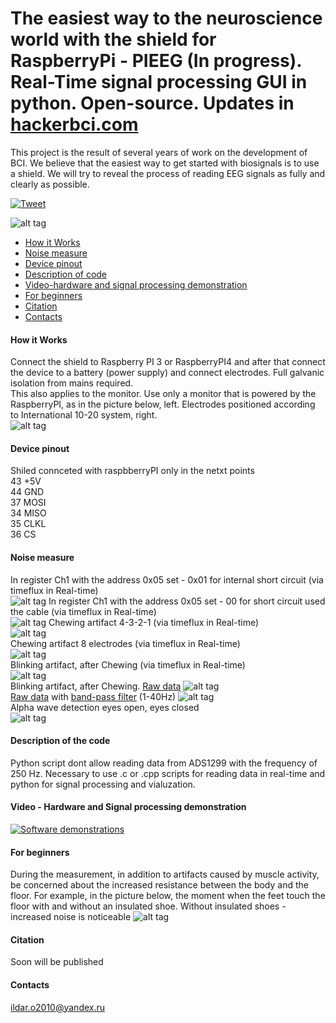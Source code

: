 # The easiest way to the neuroscience world with the shield for RaspberryPi - PIEEG (In progress). Real-Time signal processing GUI in python.  Open-source.  Updates in [hackerbci.com](https://www.hackerbci.com/)
This project is the result of several years of work on the development of BCI. We believe that the easiest way to get started with biosignals is to use a shield.
We will try to reveal the process of reading EEG signals as fully and clearly as possible. 

[![Tweet](https://img.shields.io/twitter/url/http/shields.io.svg?style=social)](https://twitter.com/intent/tweet?text=DIY%20Brain-Computer%20%20interface%20PIEEG%20&url=https://github.com/Ildaron/EEGwithRaspberryPI&hashtags=RaspberryPI,EEG,python,opensource)

![alt tag](https://github.com/Ildaron/EEGwithRaspberryPI/blob/master/Supplementary%20files/Fig.3.jpg "general view")​

-  [How it Works](https://github.com/Ildaron/EEGwithRaspberryPI/blob/master/README.md#how-it-works)
-  [Noise measure](https://github.com/Ildaron/EEGwithRaspberryPI#noise-measure)
-  [Device pinout](https://github.com/Ildaron/EEGwithRaspberryPI/blob/master/README.md#device-pinout)   
-  [Description of code](https://github.com/Ildaron/EEGwithRaspberryPI/blob/master/README.md#description-of-code)
-  [Video-hardware and signal processing demonstration](https://github.com/Ildaron/EEGwithRaspberryPI/blob/master/README.md#video---hardware-and-signal-processing-demonstration) 
-  [For beginners](https://github.com/Ildaron/EEGwithRaspberryPI/blob/master/README.md#for-beginners)        
-  [Citation](https://github.com/Ildaron/EEGwithRaspberryPI/blob/master/README.md#citation)   
-  [Contacts](https://github.com/Ildaron/ironbci/blob/master/README.md#8-contacts)  

#### How it Works   
Connect the shield to Raspberry PI 3 or RaspberryPI4 and after that connect the device to a battery (power supply) and connect electrodes.
Full galvanic isolation from mains required.  
This also applies to the monitor. Use only a monitor that is powered by the RaspberryPI, as in the picture below, left. Electrodes positioned according to International 10-20 system, right.    
![alt tag](https://github.com/Ildaron/EEGwithRaspberryPI/blob/master/Supplementary%20files/fig.7.bmp "general view")​

#### Device pinout  
Shiled connceted with raspbberryPI only in the netxt points     
  43  +5V  
  44  GND  
  37  MOSI  
  34  MISO  
  35  CLKL  
  36  CS  
  
#### Noise measure
In register Ch1 with the address 0x05 set - 0x01 for internal short circuit (via timeflux in Real-time)  
![alt tag](https://github.com/Ildaron/EEGwithRaspberryPI/blob/master/Supplementary%20files/noise/img_2.jpg "general view")​
In register Ch1 with the address 0x05 set - 00 for  short circuit used the cable (via timeflux in Real-time)   
![alt tag](https://github.com/Ildaron/EEGwithRaspberryPI/blob/master/Supplementary%20files/noise/img1.jpg "general view")​
Chewing artifact 4-3-2-1 (via timeflux in Real-time)  
![alt tag](https://github.com/Ildaron/EEGwithRaspberryPI/blob/master/Supplementary%20files/Fig.4.jpg "general view")​  
Chewing artifact 8 electrodes (via timeflux in Real-time)  
![alt tag](https://github.com/Ildaron/EEGwithRaspberryPI/blob/master/Supplementary%20files/Fig.8..jpg "general view")​  
Blinking artifact, after Chewing (via timeflux in Real-time)  
![alt tag](https://github.com/Ildaron/EEGwithRaspberryPI/blob/master/Supplementary%20files/Fig.6.jpg "general view")​  
Blinking artifact, after Chewing. [Raw data](https://github.com/Ildaron/EEGwithRaspberryPI/blob/master/dataset/2.Blinking_Chewing.txt)
![alt tag](https://github.com/Ildaron/EEGwithRaspberryPI/blob/master/Supplementary%20files/fig.9.row_dara.bmp "general view")​  
[Raw data](https://github.com/Ildaron/EEGwithRaspberryPI/blob/master/dataset/2.Blinking_Chewing.txt) with [band-pass filter](https://github.com/Ildaron/EEGwithRaspberryPI/blob/master/2.Data_filter.py) (1-40Hz)
![alt tag](https://github.com/Ildaron/EEGwithRaspberryPI/blob/master/Supplementary%20files/fig.10.band_bass.bmp "general view")​  
Alpha wave detection eyes open, eyes closed  
![alt tag](https://github.com/Ildaron/EEGwithRaspberryPI/blob/master/Supplementary%20files/Fig.11.alpha.bmp "general view")​  
#### Description of the code  
Python script dont allow reading data from ADS1299 with the frequency of 250 Hz. Necessary to use .c or .cpp scripts for reading data in real-time and python for signal processing and vialuzation.   
 


#### Video - Hardware and Signal processing demonstration
[![Software demonstrations](https://github.com/Ildaron/EEGwithRaspberryPI/blob/master/Supplementary%20files/fig.113.bmp)](https://youtu.be/b-ovJ97vvM)      


#### For beginners
During the measurement, in addition to artifacts caused by muscle activity, be concerned about the increased resistance between the body and the floor. For example, in the picture below, the moment when the feet touch the floor with and without an insulated shoe. Without insulated shoes - increased noise is noticeable
![alt tag](https://github.com/Ildaron/EEGwithRaspberryPI/blob/master/Supplementary%20files/Fig.5.jpg "general view")​  



#### Citation  
Soon will be published   
#### Contacts  
ildar.o2010@yandex.ru 

